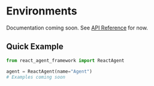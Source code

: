 # Environments

Documentation coming soon. See [API Reference](../api-reference/react-agent.md) for now.

## Quick Example

```python
from react_agent_framework import ReactAgent

agent = ReactAgent(name="Agent")
# Examples coming soon
```
